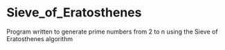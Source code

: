 # Sieve_of_Eratosthenes
Program written to generate prime numbers from 2 to n using the Sieve of Eratosthenes algorithm
